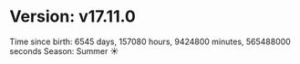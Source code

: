 # Version: v17.11.0
Time since birth: 6545 days, 157080 hours, 9424800 minutes, 565488000 seconds
Season: Summer ☀️
